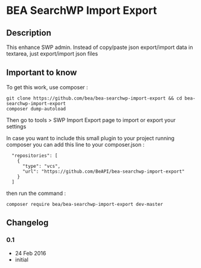 # BEA SearchWP Import Export #

## Description ##

This enhance SWP admin. Instead of copy/paste json export/import data in textarea, just export/import json files

## Important to know ##

To get this work, use composer :

```
git clone https://github.com/bea/bea-searchwp-import-export && cd bea-searchwp-import-export
composer dump-autoload
```

Then go to tools > SWP Import Export page to import or export your settings

In case you want to include this small plugin to your project running composer you can add this line to your composer.json :

```
  "repositories": [
    {
      "type": "vcs",
      "url": "https://github.com/BeAPI/bea-searchwp-import-export"
    }
  ]
```

then run the command :

```
composer require bea/bea-searchwp-import-export dev-master
```

## Changelog ##

### 0.1
* 24 Feb 2016
* initial
